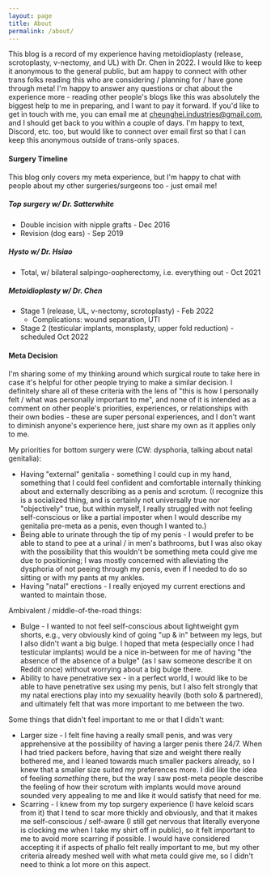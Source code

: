 ```yaml
---
layout: page
title: About
permalink: /about/
---
```


This blog is a record of my experience having metoidioplasty (release, scrotoplasty, v-nectomy, and UL) with Dr. Chen in 2022. I would like to keep it anonymous to the general public, but am happy to connect with other trans folks reading this who are considering / planning for / have gone through meta! I'm happy to answer any questions or chat about the experience more - reading other people's blogs like this was absolutely the biggest help to me in preparing, and I want to pay it forward. If you'd like to get in touch with me, you can email me at [cheunghei.industries@gmail.com](mailto:cheunghei.industries@gmail.com), and I should get back to you within a couple of days. I'm happy to text, Discord, etc. too, but would like to connect over email first so that I can keep this anonymous outside of trans-only spaces.

#### Surgery Timeline

This blog only covers my meta experience, but I'm happy to chat with people about my other surgeries/surgeons too - just email me!

##### Top surgery w/ Dr. Satterwhite

- Double incision with nipple grafts - Dec 2016
- Revision (dog ears) - Sep 2019

##### Hysto w/ Dr. Hsiao

- Total, w/ bilateral salpingo-oopherectomy, i.e. everything out - Oct 2021

##### Metoidioplasty w/ Dr. Chen

- Stage 1 (release, UL, v-nectomy, scrotoplasty) - Feb 2022
  - Complications: wound separation, UTI
- Stage 2 (testicular implants, monsplasty, upper fold reduction) - scheduled Oct 2022

#### Meta Decision

I'm sharing some of my thinking around which surgical route to take here in case it's helpful for other people trying to make a similar decision. I definitely share all of these criteria with the lens of "this is how I personally felt / what was personally important to me", and none of it is intended as a comment on other people's priorities, experiences, or relationships with their own bodies - these are super personal experiences, and I don't want to diminish anyone's experience here, just share my own as it applies only to me.

My priorities for bottom surgery were (CW: dysphoria, talking about natal genitalia):

- Having "external" genitalia - something I could cup in my hand, something that I could feel confident and comfortable internally thinking about and externally describing as a penis and scrotum. (I recognize this is a socialized thing, and is certainly not universally true nor "objectively" true, but within myself, I really struggled with not feeling self-conscious or like a partial imposter when I would describe my genitalia pre-meta as a penis, even though I wanted to.)
- Being able to urinate through the tip of my penis - I would prefer to be able to stand to pee at a urinal / in men's bathrooms, but I was also okay with the possibility that this wouldn't be something meta could give me due to positioning; I was mostly concerned with alleviating the dysphoria of not peeing through my penis, even if I needed to do so sitting or with my pants at my ankles.
- Having "natal" erections - I really enjoyed my current erections and wanted to maintain those.

Ambivalent / middle-of-the-road things:

- Bulge - I wanted to not feel self-conscious about lightweight gym shorts, e.g., very obviously kind of going "up & in" between my legs, but I also didn't want a big bulge. I hoped that meta (especially once I had testicular implants) would be a nice in-between for me of having "the absence of the absence of a bulge" (as I saw someone describe it on Reddit once) without worrying about a big bulge there.
- Ability to have penetrative sex - in a perfect world, I would like to be able to have penetrative sex using my penis, but I also felt strongly that my natal erections play into my sexuality heavily (both solo & partnered), and ultimately felt that was more important to me between the two.

Some things that didn't feel important to me or that I didn't want:

- Larger size - I felt fine having a really small penis, and was very apprehensive at the possibility of having a larger penis there 24/7. When I had tried packers before, having that size and weight there really bothered me, and I leaned towards much smaller packers already, so I knew that a smaller size suited my preferences more. I did like the idea of feeling _something_ there, but the way I saw post-meta people describe the feeling of how their scrotum with implants would move around sounded very appealing to me and like it would satisfy that need for me.
- Scarring - I knew from my top surgery experience (I have keloid scars from it) that I tend to scar more thickly and obviously, and that it makes me self-conscious / self-aware (I still get nervous that literally everyone is clocking me when I take my shirt off in public), so it felt important to me to avoid more scarring if possible. I would have considered accepting it if aspects of phallo felt really important to me, but my other criteria already meshed well with what meta could give me, so I didn't need to think a lot more on this aspect.

